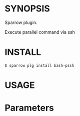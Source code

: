 # SYNOPSIS

Sparrow plugin.

Execute parallel command via ssh 

# INSTALL

    $ sparrow plg install bash-pssh

# USAGE


# Parameters




